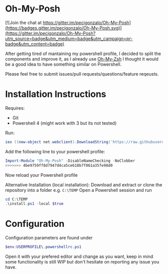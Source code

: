 # Oh-My-Posh
[![Join the chat at https://gitter.im/pecigonzalo/Oh-My-Posh](https://badges.gitter.im/pecigonzalo/Oh-My-Posh.svg)](https://gitter.im/pecigonzalo/Oh-My-Posh?utm_source=badge&utm_medium=badge&utm_campaign=pr-badge&utm_content=badge)

After getting tired of mantaining my powershell profile, I decided to split the components and improve it, as I already use [Oh-My-Zsh](ohmyz.sh) I thought it would be a good idea to have something similar on Powershell.

Please feel free to submit issues/pull requests/questions/feature reqeusts.

# Installation Instructions

Requires:
* Git
* Powershell 4 (might work with 3 but its not tested)

Run:

```powershell
iex ((new-object net.webclient).DownloadString('https://raw.githubusercontent.com/pecigonzalo/Oh-My-Posh/master/install.ps1'))
```

Add the following line to your powershell profile:
```powershell
Import-Module "Oh-My-Posh" -DisableNameChecking -NoClobber
>>>>>>> 4be9759ff8d7947d4ca5ce618b7f061a35fe98d0
```
Now reload your Powershell profile

Alternative Installation (local installation):
Download and extract or clone the repository into a folder e.g. ```C:\TEMP```
Open a Powershell session and run
```powershell
cd C:\TEMP
.\install.ps1 -local $true
```

# Configuration

Configuration parameters are found under
```powershell
$env:USERPROFILE\.powershellrc.ps1
```
Open it with your prefered editor and change as you want, keep in mind some functionality is still WIP but don't hesitate on reporting any issue you have.
